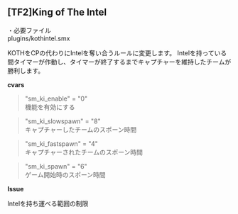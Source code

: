 ## \[TF2\]King of The Intel

・必要ファイル  
plugins/kothintel.smx

KOTHをCPの代わりにIntelを奪い合うルールに変更します。
Intelを持っている間タイマーが作動し、タイマーが終了するまでキャプチャーを維持したチームが勝利します。

**cvars**

>"sm_ki_enable" = "0"  
>機能を有効にする

>"sm_ki_slowspawn" = "8"  
>キャプチャーしたチームのスポーン時間

>"sm_ki_fastspawn" = "4"  
>キャプチャーされたチームのスポーン時間

>"sm_ki_spawn" = "6"  
>ゲーム開始時のスポーン時間

**Issue**

Intelを持ち運べる範囲の制限